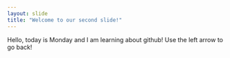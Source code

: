 ```yaml
---
layout: slide
title: "Welcome to our second slide!"
---
```

Hello, today is Monday and I am learning about github!
Use the left arrow to go back!
